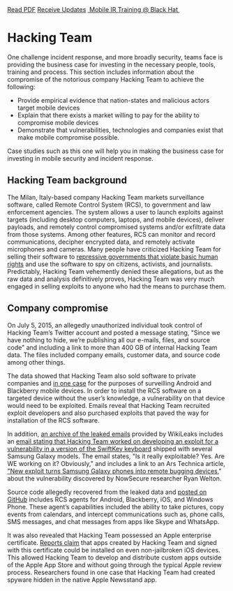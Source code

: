<div class="cta-banner">
  <a class="cta-banner-pdf" href="https://info.nowsecure.com/IRforAndroidandiOS_PDFRequest.html">Read PDF<i class="fa fa-file-pdf-o"></i></a>
    <a class="cta-banner-update" href="https://info.nowsecure.com/IRforAndroidandiOS_Updates.html">Receive Updates<i class="fa fa-bell-o"></i></a>
  <a class="cta-banner-update" href="https://www.blackhat.com/us-16/training/mobile-incident-response-ir-for-android-and-ios.html">&nbsp;Mobile IR Training @ Black Hat&nbsp;<i class="fa fa-external-link"></i></a>
</div>

# Hacking Team 

One challenge incident response, and more broadly security, teams face is providing the business case for investing in the necessary people, tools, training and process. This section includes information about the compromise of the notorious company Hacking Team to achieve the following:

* Provide empirical evidence that nation-states and malicious actors target mobile devices 
* Explain that there exists a market willing to pay for the ability to compromise mobile devices
* Demonstrate that vulnerabilities, technologies and companies exist that make mobile compromise possible.

Case studies such as this one will help you in making the business case for investing in mobile security and incident response.

## Hacking Team background
The Milan, Italy-based company Hacking Team markets surveillance software, called Remote Control System (RCS), to government and law enforcement agencies. The system allows a user to launch exploits against targets (including desktop computers, laptops, and mobile devices), deliver payloads, and remotely control compromised systems and/or exfiltrate data from those systems. Among other features, RCS can monitor and record communications, decipher encrypted data, and remotely activate microphones and cameras. Many people have criticized Hacking Team for selling their software to [repressive governments that violate basic human rights](https://theintercept.com/2015/07/07/leaked-documents-confirm-hacking-team-sells-spyware-repressive-countries/) and use the software to spy on citizens, activists, and journalists. Predictably, Hacking Team vehemently denied these allegations, but as the raw data and analysis definitively proves, Hacking Team was very much engaged in selling exploits to anyone who had the means to purchase them.

## Company compromise
On July 5, 2015, an allegedly unauthorized individual took control of Hacking Team’s Twitter account and posted a message stating, "Since we have nothing to hide, we’re publishing all our e-mails, files, and source code" and including a link to more than 400 GB of internal Hacking Team data. The files included company emails, customer data, and source code among other things.

The data showed that Hacking Team also sold software to private companies and [in one case](https://twitter.com/netik/status/617916052052144128) for the purposes of surveilling Android and Blackberry mobile devices. In order to install the RCS software on a targeted device without the user’s knowledge, a vulnerability on that device would need to be exploited. Emails reveal that Hacking Team recruited exploit developers and also purchased exploits that paved the way for installation of the RCS software.

In addition, [an archive of the leaked emails](https://wikileaks.org/hackingteam/emails/) provided by WikiLeaks includes an [email stating that Hacking Team worked on developing an exploit for a vulnerability in a version of the SwiftKey keyboard](https://wikileaks.org/hackingteam/emails/emailid/1028689) shipped with several Samsung Galaxy models. The email states, "Is it really exploitable? Yes. Are WE working on it? Obviously," and includes a link to an Ars Technica article, ["New exploit turns Samsung Galaxy phones into remote bugging devices](http://arstechnica.com/security/2015/06/new-exploit-turns-samsung-galaxy-phones-into-remote-bugging-devices/)," about the vulnerability discovered by NowSecure researcher Ryan Welton.

Source code allegedly recovered from the leaked data and [posted on GitHub](https://github.com/hackedteam?tab=repositories) includes RCS agents for Android, Blackberry, iOS, and Windows Phone. These agent’s capabilities included the ability to take pictures, copy events from calendars, and intercept communications such as, phone calls, SMS messages, and chat messages from apps like Skype and WhatsApp.

It was also revealed that Hacking Team possessed an Apple enterprise certificate. [Reports claim](http://www.ibtimes.co.uk/masque-attack-returns-hacking-team-leveraged-ios-vulnerability-install-fake-messaging-apps-1514317) that apps created by Hacking Team and signed with this certificate could be installed on even non-jailbroken iOS devices. This allowed Hacking Team to develop and distribute custom apps outside of the Apple App Store and without going through the typical Apple review process. Researchers found in one case that Hacking Team had created spyware hidden in the native Apple Newsstand app. 
